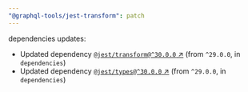 ```yaml
---
"@graphql-tools/jest-transform": patch
---
```

dependencies updates:
  - Updated dependency [`@jest/transform@^30.0.0` ↗︎](https://www.npmjs.com/package/@jest/transform/v/30.0.0) (from `^29.0.0`, in `dependencies`)
  - Updated dependency [`@jest/types@^30.0.0` ↗︎](https://www.npmjs.com/package/@jest/types/v/30.0.0) (from `^29.0.0`, in `dependencies`)
